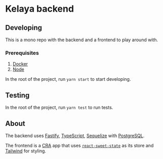 # Kelaya backend

## Developing

This is a mono repo with the backend and a frontend to play around with.

### Prerequisites

1. [Docker](https://www.docker.com/products/docker-desktop)
2. [Node](https://nodejs.org/en)

In the root of the project, run `yarn start` to start developing.

## Testing

In the root of the project, run `yarn test` to run tests.

## About

The backend uses [Fastify](https://www.fastify.io), [TypeScript](https://www.typescriptlang.org), [Sequelize](https://sequelize.org/master) with [PostgreSQL](https://www.postgresql.org).

The frontend is a [CRA](https://create-react-app.dev) app that uses [`react-sweet-state`](https://github.com/atlassian/react-sweet-state) as its store and [Tailwind](https://tailwindcss.com) for styling.
